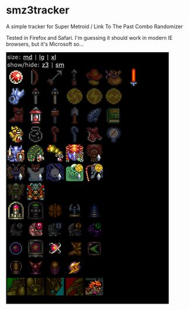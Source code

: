 # smz3tracker

A simple tracker for Super Metroid / Link To The Past Combo Randomizer

Tested in Firefox and Safari. I'm guessing it should work in modern IE browsers, but it's Microsoft so...

![Screenshot](screenshot.png)
